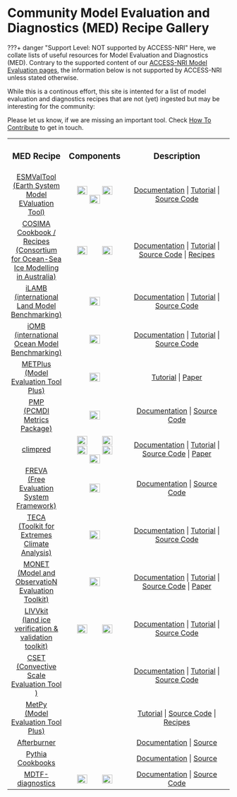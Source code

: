 # Community Model Evaluation and Diagnostics (MED) Recipe Gallery

???+ danger "Support Level: NOT supported by ACCESS-NRI"
    Here, we collate lists of useful resources for Model Evaluation and Diagnostics (MED). Contrary to the supported content of our [ACCESS-NRI Model Evaluation pages](/model_evaluation), the information below is not supported by ACCESS-NRI unless stated otherwise.

While this is a continous effort, this site is intented for a list of model evaluation and diagnostics recipes that are not (yet) ingested but may be interesting for the community:

Please let us know, if we are missing an important tool. Check [How To Contribute](/about/contribute) to get in touch.

<table>
<tr>
<td width="25%">
    <div align='center' width="100%">
    <h3>MED Recipe</h3>
    </div>
</td>
<td width="10%">
    <div align='center' width="100%" >
    <h3>Components</h3>
    </div>
</td>
<td width="60%">
    <div align='center' width="100%" >
    <h3>Description</h3>
    </div>
</td>
</tr>

<tr>
<td width="25%">
    <div align='center' width="100%">
    <a href="https://www.esmvaltool.org/" target="_blank">ESMValTool<br>(Earth System Model EValuation Tool)</a>
    </div>
</td>
<td width="10%">
    <div align='center' width="100%" >
        <img align="center" width="45%" src="../../../assets/component-logos/components-with-titles/ACCESS icon ATMOSPHERE (Title).png" />
        <img align="center" width="45%" src="../../../assets/component-logos/components-with-titles/ACCESS icon OCEAN (Title).png" />
        <img align="center" width="45%" src="../../../assets/component-logos/components-with-titles/ACCESS icon SEA ICE (Title).png" />
    </div>
</td>
<td width="64%">
    <div align='center' width="100%" >
        <a href="https://docs.esmvaltool.org/en/latest" target="_blank">Documentation</a> |
        <a href="https://esmvalgroup.github.io/ESMValTool_Tutorial/index.html" target="_blank">Tutorial</a> |
        <a href="https://github.com/ESMValGroup/ESMValTool#readme" target="_blank">Source Code</a>
        <!-- ESMValTool is a community-developed climate model diagnostics and evaluation software package, driven both by computational performance and scientific accuracy and reproducibility. ESMValTool is open to both users and developers, encouraging open exchange of diagnostic source code and evaluation results from the Coupled Model Intercomparison Project CMIP ensemble. For a comprehensive introduction to ESMValTool please visit our documentation page. -->
    </div>
</td>
</tr>

<tr>
<td width="25%">
    <div align='center' width="100%">
    <a href="http://cosima.org.au/" target="_blank">COSIMA Cookbook / Recipes <br>(Consortium for Ocean-Sea Ice Modelling in Australia)</a>
    </div>
</td>
<td width="10%">
    <div align='center' width="100%" >
        <img align="center" width="45%" src="../../../assets/component-logos/components-with-titles/ACCESS icon OCEAN (Title).png" />
        <img align="center" width="45%" src="../../../assets/component-logos/components-with-titles/ACCESS icon SEA ICE (Title).png" />
    </div>
</td>
<td width="64%">
    <div align='center' width="100%" >
        <a href="https://cosima-recipes.readthedocs.io/en/latest/" target="_blank">Documentation</a> |
        <a href="https://cosima-recipes.readthedocs.io/en/latest/tutorials.html">Tutorial</a> |
        <a href="https://github.com/COSIMA/cosima-cookbook" target="_blank">Source Code</a> |
        <a href="https://github.com/COSIMA/cosima-recipes" target="_blank">Recipes</a>
        <!-- The COSIMA (Consortium for Ocean-Sea Ice Modelling in Australia) Cookbook / Recipes is a framework for analysing output from ocean-sea ice models. The focus is on the ACCESS-OM2 suite of models being developed and run by members of COSIMA: Consortium for Ocean-Sea Ice Modelling in Australia.
        The framework is suited for analysing any MOM5/MOM6 output, as well as output from other models.
        The cookbook is structured as follows:
        - [cosima-cookbook][cosimacb-source]: includes boiler-plate code and scripts that underpin the cookbook, including a database for exploring and loading available data.
        - [cosima-recipes][cosimacb-recipes]: includes example notebooks that illustrate how users can use the cookbook to read output from particular experiments and, further, they showcase simple and elaborate analyses of model output.
        New users are urged to go throught the [tutorials][cosimacb-tutorial] in the cosima recipes and then browse through the [documented examples][cosimacb-documentedexamples].
        As a rule of thumb, users who are not interested in data management and, e.g., are only interested in using/analysing model output should never be bothered looking into the `cosima-cookbook` repository. `cosima-cookbook` is developed and maintained and will just *simply work out of the box*. `:)` -->
    </div>
</td>
</tr>

<tr>
<td width="25%">
    <div align='center' width="100%">
    <a href="https://www.ilamb.org/" target="_blank">iLAMB <br>(international Land Model Benchmarking)</a>
    </div>
</td>
<td width="10%">
    <div align='center' width="100%" >
        <img align="center" width="45%" src="../../../assets/component-logos/components-with-titles/ACCESS icon LAND SURFACE (Title).png" />
    </div>
</td>
<td width="64%">
    <div align='center' width="100%" >
        <a href="https://www.ilamb.org/doc/index.html" target="_blank">Documentation</a> |
        <a href="https://www.ilamb.org/doc/tutorial.html" target="_blank">Tutorial</a> |
        <a href="https://github.com/rubisco-sfa/ILAMB" target="_blank">Source Code</a>
        <!-- The International Land Model Benchmarking (ILAMB) project is a model-data intercomparison and integration project designed to improve the performance of land models and, in parallel, improve the design of new measurement campaigns to reduce uncertainties associated with key land surface processes. -->
    </div>
</td>
</tr>

<tr>
<td width="25%">
    <div align='center' width="100%">
    <a href="https://cmec.llnl.gov/iomb.html" target="_blank">iOMB <br>(international Ocean Model Benchmarking)</a>
    </div>
</td>
<td width="10%">
    <div align='center' width="100%" >
        <img align="center" width="45%" src="../../../assets/component-logos/components-with-titles/ACCESS icon BGC OCEAN (Title).png" />
    </div>
</td>
<td width="64%">
    <div align='center' width="100%" >
        <a href="https://www.ilamb.org/doc/index.html" target="_blank">Documentation</a> |
        <a href="https://www.ilamb.org/doc/tutorial.html" target="_blank">Tutorial</a> |
        <a href="https://github.com/rubisco-sfa/ILAMB" target="_blank">Source Code</a>
        <!-- The International Ocean Model Benchmarking (IOMB) Package is used to evaluate marine biogeochemistry models through comparisons with observations. IOMB provides a variety of in-depth diagnostics of marine biogeochemical model variables on annual and inter-annual time scales. It compares a growing number of variables with site-based, transect, regional, and global observational data sets, and scores model performance based on a combination of bias, RMSE, and seasonal cycle metrics. IOMB is useful for the detailed exploration of ocean biogeochemical model responses and provides an interactive interface designed to enable the user to more rapidly understand the underlying drivers of those responses. IOMB was first applied to evaluate uncertainties associated with marine aerosol precursors [(Ogunro et al., 2018)](https://www.mdpi.com/2073-4433/9/5/184).
IOMB uses the same code base as the International Land Model Benchmarking (ILAMB) Package, so some of the links above refer to ILAMB instead of IOMB. -->
    </div>
</td>
</tr>

</tr>
<tr>
<td width="25%">
    <div align='center' width="100%">
    <a href="https://dtcenter.org/community-code/metplus" target="_blank">METPlus <br>(Model Evaluation Tool Plus)</a>
    </div>
</td>
<td width="10%">
    <div align='center' width="100%" >
        <img align="center" width="45%" src="../../../assets/component-logos/components-with-titles/ACCESS icon ATMOSPHERE (Title).png" />
    </div>
</td>
<td width="64%">
    <div align='center' width="100%" >
        <a href="https://dtcenter.org/community-code/metplus/online-tutorial" target="_blank">Tutorial</a> |
        <a href="https://journals.ametsoc.org/view/journals/bams/102/4/BAMS-D-19-0093.1.xml" target="_blank">Paper</a>
        <!-- METplus is a verification framework that spans a wide range of temporal (warn-on-forecast to climate) and spatial (storm to global) scales.  It is intended to be extensible through additional capability developed by the community. The core components of the framework include MET, the associated database and display systems called METviewer and METexpress, and a suite of Python wrappers to provide low-level automation and examples, also called use-cases.  METplus will be a component of NOAA's Unified Forecast System (UFS) cross-cutting infrastructure as well as NCAR's System for Integrated Modeling of the Atmosphere (SIMA).
        METplus is being actively developed by NCAR/Research Applications Laboratory (RAL), NOAA/Earth Systems Research Laboratories (ESRL), NOAA/Environmental Modeling Center (EMC), and is open to community contributions.
        ### METplus Components  
        Links to the code repository and documentation for each METplus component are provided below:
        - METplus Wrappers: [sources][METplusWrappers-source] | [docs][METplusWrappers-doc]
        - MET: [sources][MET-source] | [docs][MET-doc]
        - METviewer:  [sources][METviewer-doc] | [docs][METviewer-source]
        - METexpress: [sources][METexpress-doc] | [docs][METexpress-source]
        - METplotpy: [sources][METplotpy-doc] | [docs][METplotpy-source]
        - METcalcpy: [sources][METcalcpy-doc] | [docs][METcalcpy-source]
        - METdatadb: [sources][METdatadb-doc] | [docs][METdatadb-source] -->
        <!-- [METplusWrappers-source]: https://github.com/dtcenter/METplus
        [METplusWrappers-doc]: https://metplus.readthedocs.io/en/latest/
        [MET-source]: https://github.com/dtcenter/MET
        [MET-doc]: https://met.readthedocs.io/en/latest/
        [METviewer-doc]: https://github.com/dtcenter/METviewer
        [METviewer-source]: https://github.com/dtcenter/METviewer
        [METexpress-doc]: https://metexpress.readthedocs.io/en/v4.4.2/
        [METexpress-source]: https://github.com/dtcenter/METexpress
        [METplotpy-doc]: https://metplotpy.readthedocs.io/en/latest/
        [METplotpy-source]: https://github.com/dtcenter/METplotpy
        [METcalcpy-doc]: https://metcalcpy.readthedocs.io/en/latest/
        [METcalcpy-source]: https://github.com/dtcenter/METcalcpy
        [METdatadb-source]: https://github.com/dtcenter/METdatadb -->
    </div>
</td>
</tr>

<tr>
<td width="25%">
    <div align='center' width="100%">
    <a href="http://pcmdi.github.io/pcmdi_metrics/index.html" target="_blank">PMP <br>(PCMDI Metrics Package)</a>
    </div>
</td>
<td width="10%">
    <div align='center' width="100%" >
        <img align="center" width="45%" src="../../../assets/component-logos/components-with-titles/ACCESS icon ATMOSPHERE (Title).png" />
    </div>
</td>
<td width="64%">
    <div align='center' width="100%" >
        <a href="http://pcmdi.github.io/pcmdi_metrics/index.html" target="_blank">Documentation</a> |
        <a href="https://github.com/PCMDI/pcmdi_metrics" target="_blank">Source Code</a>
        <!-- The PMP is used to provide “quick-look” objective comparisons of Earth System Models (ESMs) with one another and available observations. Results are produced in the context of all model simulations contributed to CMIP6 and earlier CMIP phases. Currently, the comparisons emphasize metrics of large- to global-scale annual cycle and both tropical and extra-tropical modes of variability. Ongoing work in v1.x development branches include established statistics for ENSO, MJO, regional monsoons, and high frequency characteristics of simulated precipitation. -->
    </div>
</td>
</tr>

<tr>
<td width="25%">
    <div align='center' width="100%">
    <a href="https://climpred.readthedocs.io/en/stable/index.html" target="_blank">climpred </a>
    </div>
</td>
<td width="10%">
    <div align='center' width="100%" >
        <img align="center" width="45%" src="../../../assets/component-logos/components-with-titles/ACCESS icon ATMOSPHERE (Title).png" />
        <img align="center" width="45%" src="../../../assets/component-logos/components-with-titles/ACCESS icon LAND SURFACE (Title).png" />
        <img align="center" width="45%" src="../../../assets/component-logos/components-with-titles/ACCESS icon BGC OCEAN (Title).png" />
        <img align="center" width="45%" src="../../../assets/component-logos/components-with-titles/ACCESS icon OCEAN (Title).png" />
        <img align="center" width="45%" src="../../../assets/component-logos/components-with-titles/ACCESS icon SEA ICE (Title).png" />
    </div>
</td>
<td width="64%">
    <div align='center' width="100%" >
        <a href="https://climpred.readthedocs.io/en/stable/index.html" target="_blank">Documentation</a> |
        <a href="https://climpred.readthedocs.io/en/stable/setting-up-data.html" target="_blank">Tutorial</a> |
        <a href="https://github.com/pangeo-data/climpred" target="_blank">Source Code</a> |
        <a href="https://joss.theoj.org/papers/10.21105/joss.02781" target="_blank">Paper</a>
        <!-- Climpred aims to offer a comprehensive set of analysis tools for assessing the quality of dynamical forecasts relative to verification products (e.g., observations, reanalysis products, control simulations). Climpred supports a broad range of temporal scales of prediction, spanning the weather, subseasonal-to-seasonal (S2S), and seasonal-to-decadal (S2D) communities. -->
    </div>
</td>
</tr>

<tr>
<td width="25%">
    <div align='center' width="100%">
    <a href="https://freva.gitlab-pages.dkrz.de/evaluation_system/sphinx_docs/index.html" target="_blank">FREVA <br>(Free Evaluation System Framework)</a>
    </div>
</td>
<td width="10%">
    <div align='center' width="100%" >
        <img align="center" width="45%" src="../../../assets/component-logos/components-with-titles/ACCESS icon ATMOSPHERE (Title).png" />
    </div>
</td>
<td width="64%">
    <div align='center' width="100%" >
        <a href="https://freva.gitlab-pages.dkrz.de/evaluation_system/sphinx_docs/index.html" target="_blank">Documentation</a> |
        <a href="https://gitlab.dkrz.de/freva/evaluation_system" target="_blank">Source Code</a>
        <!-- Freva, the free evaluation system framework, is a data search and analysis platform developed by the atmospheric science community for the atmospheric science community. With help of Freva researchers can:
        - quickly and intuitively search for data stored at typical data centers that host many datasets.
        - create a common interface for user defined data analysis tools.
        - apply data analysis tools in a reproducible manner. -->
    </div>
</td>
</tr>

<tr>
<td width="25%">
    <div align='center' width="100%">
    <a href="https://cmec.llnl.gov/teca.html" target="_blank">TECA <br>(Toolkit for Extremes Climate Analysis)</a>
    </div>
</td>
<td width="10%">
    <div align='center' width="100%" >
        <img align="center" width="45%" src="../../../assets/component-logos/components-with-titles/ACCESS icon ATMOSPHERE (Title).png" />
    </div>
</td>
<td width="64%">
    <div align='center' width="100%" >
        <a href="https://teca.readthedocs.io/en/latest" target="_blank">Documentation</a> |
        <a href="https://github.com/LBL-EESA/TECA" target="_blank">Tutorial</a> |
        <a href="https://sourceforge.net/p/teca/TECA_tutorials/HEAD/tree" target="_blank">Source Code</a>
        <!-- TECA is a general purpose tool for detecting discrete events in climate model output. It leverages a map-reduce framework for efficient parallelization at large scales (order 10K+ cores). Currently, TECA contains detection algorithms for tropical cyclones, atmospheric rivers, and extratropical cyclones; and plans are underway to implement algorithms for mesoscale convective complexes, African Easterly waves, atmospheric blocks, and fronts. -->
    </div>
</td>
</tr>


<tr>
<td width="25%">
    <div align='center' width="100%">
    <a href="https://monet-arl.readthedocs.io/en/stable" target="_blank">MONET <br>(Model and ObservatioN Evaluation Toolkit)</a>
    </div>
</td>
<td width="10%">
    <div align='center' width="100%" >
        <img align="center" width="45%" src="../../../assets/component-logos/components-with-titles/ACCESS icon ATMOSPHERE (Title).png" />
    </div>
</td>
<td width="64%">
    <div align='center' width="100%" >
        <a href="https://monet-arl.readthedocs.io/en/stable/" target="_blank">Documentation</a> |
        <a href="https://monet-arl.readthedocs.io/en/stable/tutorial.html" target="_blank">Tutorial</a> |
        <a href="https://github.com/noaa-oar-arl/monet" target="_blank">Source Code</a> |
        <a href="https://www.mdpi.com/2073-4433/8/11/210" target="_blank">Paper</a>
        <!-- MONET is an open source project and Python package that aims to create a common platform for atmospheric composition data analysis for weather and air quality models.
        MONET was developed to evaluate the Community Multiscale Air Quality Model (CMAQ) for the NOAA National Air Quality Forecast Capability (NAQFC) modeling system. MONET is designed to be a modularized Python package for (1) pairing model output to observational data in space and time; (2) leveraging the Pandas Python package for easy searching and grouping; and (3) analyzing and visualizing data. This process introduces a convenient method for evaluating model output. -->
    </div>
</td>
</tr>

<tr>
<td width="25%">
    <div align='center' width="100%">
    <a href="https://livvkit.github.io/Docs/" target="_blank">LIVVkit <br>(land ice verification & validation toolkit)</a>
    </div>
</td>
<td width="10%">
    <div align='center' width="100%" >
        <img align="center" width="45%" src="../../../assets/component-logos/components-with-titles/ACCESS icon SEA ICE (Title).png" />
        <img align="center" width="45%" src="../../../assets/component-logos/components-with-titles/ACCESS icon LAND SURFACE (Title).png" />
    </div>
</td>
<td width="64%">
    <div align='center' width="100%" >
        <a href="https://livvkit.github.io/Docs/" target="_blank">Documentation</a> |
        <a href="https://livvkit.github.io/Docs/usage.html" target="_blank">Tutorial</a> |
        <a href="https://github.com/LIVVkit/LIVVkit" target="_blank">Source Code</a>
        <!-- LIVVkit, the land ice verification & validation toolkit, is a Python based V&V toolkit for computational ice sheet models, in both a stand-alone or coupled (to an Earth system model) configuration. It is intended to be a comprehensive testing suite that covers Model and Software V&V. -->
    </div>
</td>
</tr>

<tr>
<td width="25%">
    <div align='center' width="100%">
    <a href="https://metoffice.github.io/CSET/index.html" target="_blank">CSET <br>(Convective Scale Evaluation Tool )</a>
    </div>
</td>
<td width="10%">
    <!-- <div align='center' width="100%" >
        <img align="center" width="45%" src="../../../assets/component-logos/components-with-titles/ACCESS icon ATMOSPHERE (Title).png" />
    </div> -->
</td>
<td width="64%">
    <div align='center' width="100%" >
        <a href="https://metoffice.github.io/CSET/index.html" target="_blank">Documentation</a> |
        <a href="https://metoffice.github.io/CSET/getting-started/index.html" target="_blank">Tutorial</a> |
        <a href="https://metoffice.github.io/CSET/" target="_blank">Source Code</a>
        <!-- CSET is a tool to aid in verifying and evaluating convective-scale and turbulence-scale (regional and increasingly global) model configurations. It aims to replace the RMED RES and Toolbox and the collection of bespoke scripts littering people's home directories, reducing effort wasted on duplicating already existing code. This centralisation of diagnostics should also make evaluations more consistent, reproducible and comparable. -->
    </div>
</td>
</tr>

</tr>
<tr>
<td width="25%">
    <div align='center' width="100%">
    <a href="https://unidata.github.io/MetPy/latest/index.html" target="_blank">MetPy <br>(Model Evaluation Tool Plus)</a>
    </div>
</td>
<td width="10%">
    <div align='center' width="100%" >
        <!-- <img align="center" width="45%" src="../../../assets/component-logos/components-with-titles/ACCESS icon ATMOSPHERE (Title).png" /> -->
    </div>
</td>
<td width="64%">
    <div align='center' width="100%" >
        <a href="https://unidata.github.io/MetPy/latest/userguide/index.html" target="_blank">Tutorial</a> |
        <a href="https://github.com/Unidata/MetPy" target="_blank">Source Code</a> |
        <a href="https://unidata.github.io/MetPy/latest/examples/index.html" target="_blank">Recipes</a>
        <!-- MetPy is a collection of tools in Python for reading, visualizing, and performing calculations with weather data. MetPy supports Python >= 3.8 and is freely available under a permissive open source license. -->
    </div>
</td>
</tr>


<tr>
<td width="25%">
    <div align='center' width="100%">
    <a href="https://code.metoffice.gov.uk/doc/afterburner/current/html/index.html" target="_blank">Afterburner </a>
    </div>
</td>
<td width="10%">
</td>
<td width="64%">
    <div align='center' width="100%" >
        <a href="https://code.metoffice.gov.uk/doc/afterburner/current/html/index.html" target="_blank">Documentation</a> |
        <a href="https://code.metoffice.gov.uk/trac/afterburner" target="_blank">Source </a>
        <!-- The Afterburner project is a multi-year initiative of the UK Met Office to develop a suite of robust, reusable scientific software tools and applications which can be integrated into climate model runs to deliver commonly needed in-line (as a model is running) and post-processing functionality. The project is funded by the UK government through a combination of direct grant and the ​[Newton Fund](http://www.newtonfund.ac.uk). -->
    </div>
</td>
</tr>


<tr>
<td width="25%">
    <div align='center' width="100%">
    <a href="https://cookbooks.projectpythia.org" target="_blank">Pythia Cookbooks</a>
    </div>
<td width="10%">
</td>
<td width="64%">
    <div align='center' width="100%" >
        <a href="https://cookbooks.projectpythia.org" target="_blank">Documentation</a> |
        <a href="https://github.com/ProjectPythia" target="_blank">Source </a>
    </div>
</td>
</tr>

<tr>
<td width="25%">
    <div align='center' width="100%">
    <a href="https://www.gfdl.noaa.gov/mdtf-diagnostics/" target="_blank">MDTF-diagnostics</a>
    </div>
</td>
<td width="10%">
    <div align='center' width="100%" >
        <img align="center" width="45%" src="../../../assets/component-logos/components-with-titles/ACCESS icon ATMOSPHERE (Title).png" />
        <img align="center" width="45%" src="../../../assets/component-logos/components-with-titles/ACCESS icon OCEAN (Title).png" />
    </div>
</td>
<td width="64%">
    <div align='center' width="100%" >
        <a href="https://www.gfdl.noaa.gov/mdtf-diagnostics/" target="_blank">Documentation</a> |
        <a href="https://github.com/NOAA-GFDL/MDTF-diagnostics" target="_blank">Source Code</a>
        <!-- The Model Diagnostics Task Force (MDTF)-Diagnostics package is a portable framework for running process-oriented diagnostics (PODs) on weather and climate model data. -->
    </div>
</td>
</tr>

</table>
